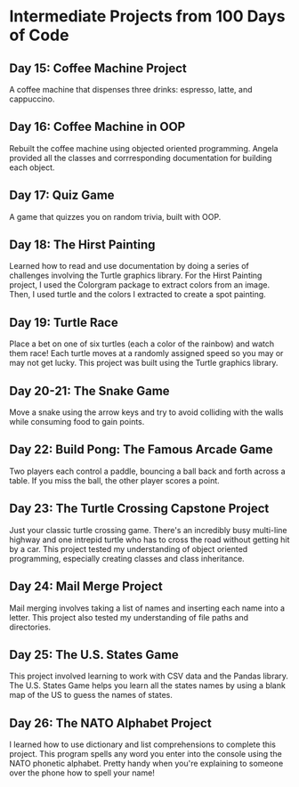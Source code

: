 <h1> Intermediate Projects from 100 Days of Code

<h2> Day 15: Coffee Machine Project </h2>
A coffee machine that dispenses three drinks: espresso, latte, and cappuccino.

<h2> Day 16: Coffee Machine in OOP </h2>
Rebuilt the coffee machine using objected oriented programming. Angela provided all the classes and corrresponding documentation for building each object.

<h2> Day 17: Quiz Game </h2>
A game that quizzes you on random trivia, built with OOP. 

<h2> Day 18: The Hirst Painting </h2>
Learned how to read and use documentation by doing a series of challenges involving the Turtle graphics library. For the Hirst Painting project, I used the Colorgram package to extract colors from an image. Then, I used turtle and the colors I extracted to create a spot painting. 

<h2> Day 19: Turtle Race </h2>
Place a bet on one of six turtles (each a color of the rainbow) and watch them race! Each turtle moves at a randomly assigned speed so you may or may not get lucky. This project was built using the Turtle graphics library.

<h2> Day 20-21: The Snake Game </h2>
Move a snake using the arrow keys and try to avoid colliding with the walls while consuming food to gain points.

<h2> Day 22: Build Pong: The Famous Arcade Game </h2>
Two players each control a paddle, bouncing a ball back and forth across a table. If you miss the ball, the other player scores a point. 
 
<h2> Day 23: The Turtle Crossing Capstone Project </h2>
Just your classic turtle crossing game. There's an incredibly busy multi-line highway and one intrepid turtle who has to cross the road without getting hit by a car. This project tested my understanding of object oriented programming, especially creating classes and class inheritance.

<h2> Day 24: Mail Merge Project </h2>
Mail merging involves taking a list of names and inserting each name into a letter. This project also tested my understanding of file paths and directories.

<h2> Day 25: The U.S. States Game </h2>
This project involved learning to work with CSV data and the Pandas library. The U.S. States Game helps you learn all the states names by using a blank map of the US to guess the names of states.

<h2> Day 26: The NATO Alphabet Project </h2>
I learned how to use dictionary and list comprehensions to complete this project. This program spells any word you enter into the console using the NATO phonetic alphabet. Pretty handy when you're explaining to someone over the phone how to spell your name!
